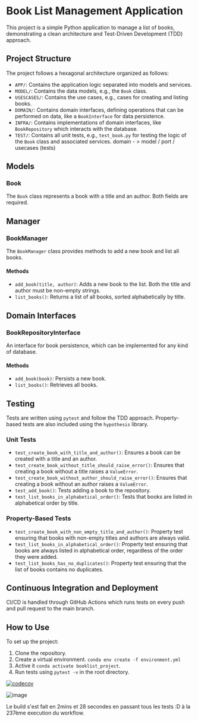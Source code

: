 # Book List Management Application

This project is a simple Python application to manage a list of books, demonstrating a clean architecture and Test-Driven Development (TDD) approach.

## Project Structure

The project follows a hexagonal architecture organized as follows:

  - `APP/`: Contains the application logic separated into models and services.
  - `MODEL/`: Contains the data models, e.g., the `Book` class.
  - `USESCASES/`: Contains the use cases, e.g., cases for creating and listing books.
  - `DOMAIN/`: Contains domain interfaces, defining operations that can be performed on data, like a `BookInterface` for data persistence.
  - `INFRA/`: Contains implementations of domain interfaces, like `BookRepository` which interacts with the database.
  - `TEST/`: Contains all unit tests, e.g., `test_book.py` for testing the logic of the `Book` class and associated services.
domain - > model / port / usecases (tests)
## Models

### Book

The `Book` class represents a book with a title and an author. Both fields are required.

## Manager

### BookManager

The `BookManager` class provides methods to add a new book and list all books.

#### Methods

- `add_book(title, author)`: Adds a new book to the list. Both the title and author must be non-empty strings.
- `list_books()`: Returns a list of all books, sorted alphabetically by title.

## Domain Interfaces

### BookRepositoryInterface

An interface for book persistence, which can be implemented for any kind of database.

#### Methods

- `add_book(book)`: Persists a new book.
- `list_books()`: Retrieves all books.

## Testing

Tests are written using `pytest` and follow the TDD approach. Property-based tests are also included using the `hypothesis` library.

### Unit Tests

- `test_create_book_with_title_and_author()`: Ensures a book can be created with a title and an author.
- `test_create_book_without_title_should_raise_error()`: Ensures that creating a book without a title raises a `ValueError`.
- `test_create_book_without_author_should_raise_error()`: Ensures that creating a book without an author raises a `ValueError`.
- `test_add_book()`: Tests adding a book to the repository.
- `test_list_books_in_alphabetical_order()`: Tests that books are listed in alphabetical order by title.

### Property-Based Tests

- `test_create_book_with_non_empty_title_and_author()`: Property test ensuring that books with non-empty titles and authors are always valid.
- `test_list_books_in_alphabetical_order()`: Property test ensuring that books are always listed in alphabetical order, regardless of the order they were added.
- `test_list_books_has_no_duplicates()`: Property test ensuring that the list of books contains no duplicates.

## Continuous Integration and Deployment

CI/CD is handled through GitHub Actions which runs tests on every push and pull request to the main branch.

## How to Use

To set up the project:

1. Clone the repository.
2. Create a virtual environment. `conda env create -f environment.yml`
3. Active it `conda activate booklist_project`.
4. Run tests using `pytest -v` in the root directory.




[![codecov](https://codecov.io/gh/Jonathan2433/Book_Store/branch/master/graph/badge.svg?token=1087475e-4ba4-48a4-8d26-51cdf36f979a)](https://codecov.io/gh/Jonathan2433/Book_Store)



![image](https://github.com/qmichelix/TDD_YNOV/assets/109591838/1769e850-8250-4a87-987b-68c4c738f17c)

Le build s'est fait en 2mins et 28 secondes en passant tous les tests :D à la 237ème execution du workflow.
